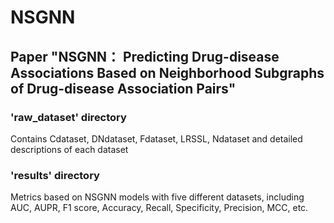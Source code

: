 # NSGNN
## Paper "NSGNN： Predicting Drug-disease Associations Based on Neighborhood Subgraphs of Drug-disease Association Pairs"

### 'raw_dataset' directory
Contains Cdataset, DNdataset, Fdataset, LRSSL, Ndataset and detailed descriptions of each dataset

### 'results' directory
Metrics based on NSGNN models with five different datasets, including AUC, AUPR, F1 score, Accuracy, Recall, Specificity, Precision, MCC, etc.

